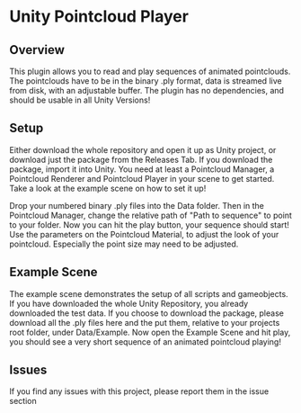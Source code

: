 # Unity Pointcloud Player


## Overview
This plugin allows you to read and play sequences of animated pointclouds. The pointclouds have to be in the binary .ply format, data is streamed live from disk, with an adjustable buffer. The plugin has no dependencies, and should be usable in all Unity Versions!

## Setup
Either download the whole repository and open it up as Unity project, or download just the package from the Releases Tab. If you download the package, import it into Unity. You need at least a Pointcloud Manager, a Pointcloud Renderer and Pointcloud Player in your scene to get started. Take a look at the example scene on how to set it up!

Drop your numbered binary .ply files into the Data folder. Then in the Pointcloud Manager, change the relative path of "Path to sequence" to point to your folder. Now you can hit the play button, your sequence should start! Use the parameters on the Pointcloud Material, to adjust the look of your pointcloud. Especially the point size may need to be adjusted.


## Example Scene
The example scene demonstrates the setup of all scripts and gameobjects. If you have downloaded the whole Unity Repository, you already downloaded the test data. If you choose to download the package, please download all the .ply files here and the put them, relative to your projects root folder, under Data/Example.
Now open the Example Scene and hit play, you should see a very short sequence of an animated pointcloud playing!

## Issues
If you find any issues with this project, please report them in the issue section
